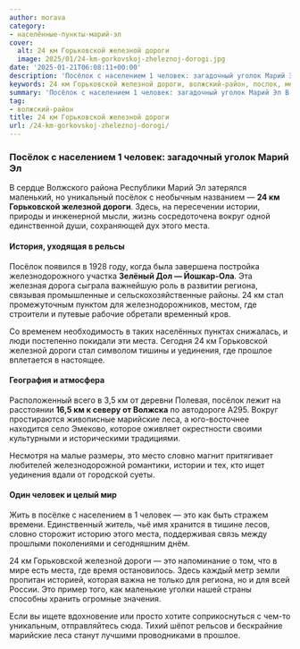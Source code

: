 ```yaml
---
author: morava
category:
- населённые-пункты-марий-эл
cover:
  alt: 24 км Горьковской железной дороги
  image: 2025/01/24-km-gorkovskoj-zheleznoj-dorogi.jpg
date: '2025-01-21T06:08:11+00:00'
description: 'Посёлок с населением 1 человек: загадочный уголок Марий Эл В сердце Волжского района Республики Марий Эл затерялся маленький, но уникальный посёлок с...'
keywords: 24 км Горьковской железной дороги, волжский-район, послок, места, это, человек, горьковской, железной, дороги, населением, марий, истории, вокруг, региона, стал, уединения, прошлое
summary: 'Посёлок с населением 1 человек: загадочный уголок Марий Эл В сердце Волжского района Республики Марий Эл затерялся маленький, но уникальный посёлок с...'
tag:
- волжский-район
title: 24 км Горьковской железной дороги
url: /24-km-gorkovskoj-zheleznoj-dorogi/
---
```


### Посёлок с населением 1 человек: загадочный уголок Марий Эл

В сердце Волжского района Республики Марий Эл затерялся маленький, но уникальный посёлок с необычным названием — **24 км Горьковской железной дороги**. Здесь, на пересечении истории, природы и инженерной мысли, жизнь сосредоточена вокруг одной единственной души, сохраняющей дух этого места.

#### История, уходящая в рельсы

Посёлок появился в 1928 году, когда была завершена постройка железнодорожного участка **Зелёный Дол — Йошкар-Ола**. Эта железная дорога сыграла важнейшую роль в развитии региона, связывая промышленные и сельскохозяйственные районы. 24 км стал промежуточным пунктом для железнодорожников, местом, где строители и путевые рабочие обретали временный кров.

Со временем необходимость в таких населённых пунктах снижалась, и люди постепенно покидали эти места. Сегодня 24 км Горьковской железной дороги стал символом тишины и уединения, где прошлое вплетается в настоящее.

#### География и атмосфера

Расположенный всего в 3,5 км от деревни Полевая, посёлок лежит на расстоянии **16,5 км к северу от Волжска** по автодороге А295\. Вокруг простираются живописные марийские леса, а юго-восточнее находится село Эмеково, которое оживляет окрестности своими культурными и историческими традициями.

Несмотря на малые размеры, это место словно магнит притягивает любителей железнодорожной романтики, истории и тех, кто ищет уединения вдали от городской суеты.

#### Один человек и целый мир

Жить в посёлке с населением в 1 человек — это как быть стражем времени. Единственный житель, чьё имя хранится в тишине лесов, словно сторожит историю этого места, поддерживая связь между прошлыми поколениями и сегодняшним днём.

24 км Горьковской железной дороги — это напоминание о том, что в мире есть места, где время остановилось. Здесь каждый метр земли пропитан историей, которая важна не только для региона, но и для всей России. Это пример того, как маленькие уголки нашей страны способны хранить огромные значения.

Если вы ищете вдохновение или просто хотите соприкоснуться с чем-то уникальным, отправляйтесь сюда. Тихий шёпот рельсов и бескрайние марийские леса станут лучшими проводниками в прошлое.